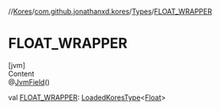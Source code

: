 //[Kores](../../index.md)/[com.github.jonathanxd.kores](../index.md)/[Types](index.md)/[FLOAT_WRAPPER](-f-l-o-a-t_-w-r-a-p-p-e-r.md)



# FLOAT_WRAPPER  
[jvm]  
Content  
@[JvmField](https://kotlinlang.org/api/latest/jvm/stdlib/kotlin.jvm/-jvm-field/index.html)()  
  
val [FLOAT_WRAPPER](-f-l-o-a-t_-w-r-a-p-p-e-r.md): [LoadedKoresType](../../com.github.jonathanxd.kores.type/-loaded-kores-type/index.md)<[Float](https://kotlinlang.org/api/latest/jvm/stdlib/kotlin/-float/index.html)>  



